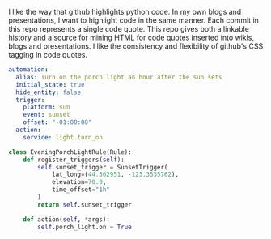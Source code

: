 I like the way that github highlights python code. In my own blogs and presentations,
I want to highlight code in the same manner. Each commit in this repo represents a single
code quote. This repo gives both a linkable history and a source for mining HTML for code
quotes inserted into wikis, blogs and presentations. I like the consistency and flexibility
of github's CSS tagging in code quotes.


```yaml
automation:
  alias: Turn on the porch light an hour after the sun sets
  initial_state: true
  hide_entity: false
  trigger:
    platform: sun
    event: sunset
    offset: "-01:00:00"  
  action:
    service: light.turn_on

```

```python
class EveningPorchLightRule(Rule):
    def register_triggers(self):
        self.sunset_trigger = SunsetTrigger(
            lat_long=(44.562951, -123.3535762),
            elevation=70.0,
            time_offset="1h"
        )
        return self.sunset_trigger

    def action(self, *args):
        self.porch_light.on = True

```
